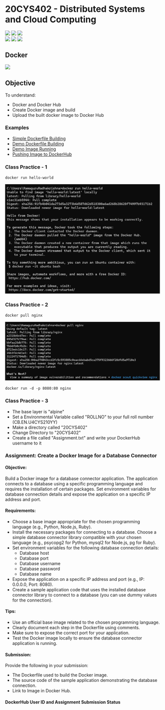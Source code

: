 # 20CYS402 - Distributed Systems and Cloud Computing
![](https://img.shields.io/badge/Batch-21CYS-lightgreen) ![](https://img.shields.io/badge/UG-blue) ![](https://img.shields.io/badge/Subject-DSCC-blue) <br/>
![](https://img.shields.io/badge/Lecture-2-orange) ![](https://img.shields.io/badge/Practical-3-orange) ![](https://img.shields.io/badge/Credits-3-orange) <br/>

## Docker
![](https://img.shields.io/badge/Date-23_September-blue)

## Objective
To understand:
  - Docker and Docker Hub
  - Create Docker image and build
  - Upload the built docker image to Docker Hub

### Examples
- [Simple Dockerfile Building](https://www.youtube.com/watch?v=0HCBQpfQE7o)
- [Demo Dockerfile Building](https://www.youtube.com/watch?v=lrTBwlW46Ik)
- [Demo Image Running](https://www.youtube.com/watch?v=ND-qkZVc3KM)
- [Pushing Image to DockerHub](https://www.youtube.com/watch?v=pBdN1OlWGQc)

### Class Practice - 1

```
docker run hello-world
```

<p align="center">
  <img src="../images/docker_hello-world.png" width=800/>
</p>

### Class Practice - 2

```
docker pull nginx
```

<p align="center">
  <img src="../images/docker_nginx.png" width=800/>
</p>

```
docker run -d -p 8080:80 nginx
```

### Class Practice - 3

- The base layer is "alpine"
- Set a Environmental Variable called "ROLLNO" to your full roll number (CB.EN.U4CYS210YY)
- Make a directory called "20CYS402"
- Change Directory to "20CYS402"
- Create a file called "Assignment.txt" and write your DockerHub username to it

### Assignment: Create a Docker Image for a Database Connector

####  Objective:
Build a Docker image for a database connector application. The application connects to a database using a specific programming language and requires the installation of certain packages. Set environment variables for database connection details and expose the application on a specific IP address and port.

#### Requirements:
 - Choose a base image appropriate for the chosen programming language (e.g., Python, Node.js, Ruby).
 - Install the necessary packages for connecting to a database. Choose a simple database connector library compatible with your chosen language (e.g., psycopg2 for Python, mysql2 for Node.js, pg for Ruby).
 - Set environment variables for the following database connection details:
   - Database host
   - Database port
   - Database username
   - Database password
   - Database name
 - Expose the application on a specific IP address and port (e.g., IP: 0.0.0.0, Port: 8080).
 - Create a sample application code that uses the installed database connector library to connect to a database (you can use dummy values for the connection).

#### Tips:
 - Use an official base image related to the chosen programming language.
 - Clearly document each step in the Dockerfile using comments.
 - Make sure to expose the correct port for your application.
 - Test the Docker image locally to ensure the database connector application is running.

#### Submission:
Provide the following in your submission:
 - The Dockerfile used to build the Docker image.
 - The source code of the sample application demonstrating the database connection.
 - Link to Image in Docker Hub.

#### DockerHub User ID and Assignment Submission Status


  
